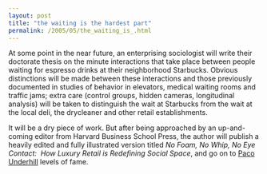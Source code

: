 ```yaml
---
layout: post
title: "the waiting is the hardest part"
permalink: /2005/05/the_waiting_is_.html
---
```


At some point in the near future, an enterprising sociologist will write their doctorate thesis on the minute interactions that take place between people waiting for espresso drinks at their neighborhood Starbucks. Obvious distinctions will be made between these interactions and those previously documented in studies of behavior in elevators, medical waiting rooms and traffic jams; extra care (control groups, hidden cameras, longitudinal analysis) will be taken to distinguish the wait at Starbucks from the wait at the local deli, the drycleaner and other retail establishments. 

It will be a dry piece of work. But after being approached by an up-and-coming editor from Harvard Business School Press, the author will publish a heavily edited and fully illustrated version titled _No Foam, No Whip, No Eye Contact:  How Luxury Retail is Redefining Social Space_, and go on to [Paco Underhill](http://www.amazon.com/exec/obidos/ASIN/0684849143/statingtheobvioua) levels of fame.